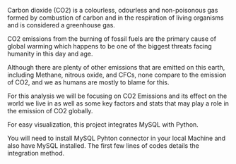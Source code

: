 Carbon dioxide (CO2) is a colourless, odourless and non-poisonous gas formed by combustion of carbon and in the respiration of living organisms and is considered a greenhouse gas.

CO2 emissions from the burning of fossil fuels are the primary cause of global warming which happens to be one of the biggest threats facing humanity in this day and age.

Although there are plenty of other emissions that are emitted on this earth, including Methane, nitrous oxide, and CFCs, none compare to the emission of CO2, and we as humans are mostly to blame for this.

For this analysis we will be focusing on CO2 Emissions and its effect on the world we live in as well as some key factors and stats that may play a role in the emission of CO2 globally.

For easy visualization, this project integrates MySQL with Python.

You will need to install MySQL Pyhton connector in your local Machine and also have MySQL installed.
The first few lines of codes details the integration method.

